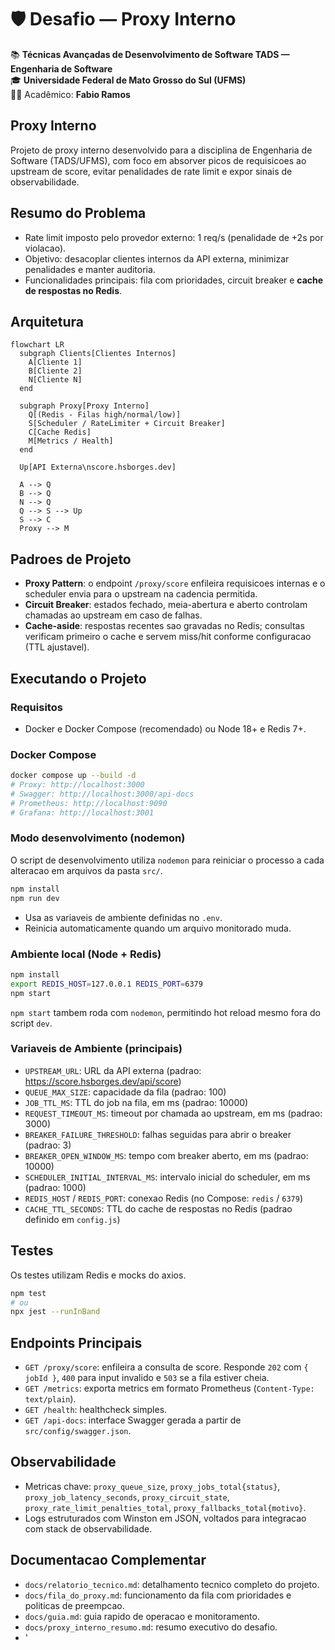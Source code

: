 ﻿# 🛡️ Desafio — Proxy Interno

📚 **Técnicas Avançadas de Desenvolvimento de Software TADS — Engenharia de Software**  
🎓 **Universidade Federal de Mato Grosso do Sul (UFMS)**  
👨‍🎓 Acadêmico: **Fabio Ramos**

## Proxy Interno

Projeto de proxy interno desenvolvido para a disciplina de Engenharia de Software (TADS/UFMS), com foco em absorver picos de requisicoes ao upstream de score, evitar penalidades de rate limit e expor sinais de observabilidade.

## Resumo do Problema
- Rate limit imposto pelo provedor externo: 1 req/s (penalidade de +2s por violacao).
- Objetivo: desacoplar clientes internos da API externa, minimizar penalidades e manter auditoria.
- Funcionalidades principais: fila com prioridades, circuit breaker e **cache de respostas no Redis**.

## Arquitetura
```mermaid
flowchart LR
  subgraph Clients[Clientes Internos]
    A[Cliente 1]
    B[Cliente 2]
    N[Cliente N]
  end

  subgraph Proxy[Proxy Interno]
    Q[(Redis - Filas high/normal/low)]
    S[Scheduler / RateLimiter + Circuit Breaker]
    C[Cache Redis]
    M[Metrics / Health]
  end

  Up[API Externa\nscore.hsborges.dev]

  A --> Q
  B --> Q
  N --> Q
  Q --> S --> Up
  S --> C
  Proxy --> M
```

## Padroes de Projeto
- **Proxy Pattern**: o endpoint `/proxy/score` enfileira requisicoes internas e o scheduler envia para o upstream na cadencia permitida.
- **Circuit Breaker**: estados fechado, meia-abertura e aberto controlam chamadas ao upstream em caso de falhas.
- **Cache-aside**: respostas recentes sao gravadas no Redis; consultas verificam primeiro o cache e servem miss/hit conforme configuracao (TTL ajustavel).

## Executando o Projeto
### Requisitos
- Docker e Docker Compose (recomendado) ou Node 18+ e Redis 7+.

### Docker Compose
```bash
docker compose up --build -d
# Proxy: http://localhost:3000
# Swagger: http://localhost:3000/api-docs
# Prometheus: http://localhost:9090
# Grafana: http://localhost:3001
```

### Modo desenvolvimento (nodemon)
O script de desenvolvimento utiliza `nodemon` para reiniciar o processo a cada alteracao em arquivos da pasta `src/`.
```bash
npm install
npm run dev
```
- Usa as variaveis de ambiente definidas no `.env`.
- Reinicia automaticamente quando um arquivo monitorado muda.

### Ambiente local (Node + Redis)
```bash
npm install
export REDIS_HOST=127.0.0.1 REDIS_PORT=6379
npm start
```
`npm start` tambem roda com `nodemon`, permitindo hot reload mesmo fora do script `dev`.

### Variaveis de Ambiente (principais)
- `UPSTREAM_URL`: URL da API externa (padrao: https://score.hsborges.dev/api/score)
- `QUEUE_MAX_SIZE`: capacidade da fila (padrao: 100)
- `JOB_TTL_MS`: TTL do job na fila, em ms (padrao: 10000)
- `REQUEST_TIMEOUT_MS`: timeout por chamada ao upstream, em ms (padrao: 3000)
- `BREAKER_FAILURE_THRESHOLD`: falhas seguidas para abrir o breaker (padrao: 3)
- `BREAKER_OPEN_WINDOW_MS`: tempo com breaker aberto, em ms (padrao: 10000)
- `SCHEDULER_INITIAL_INTERVAL_MS`: intervalo inicial do scheduler, em ms (padrao: 1000)
- `REDIS_HOST` / `REDIS_PORT`: conexao Redis (no Compose: `redis` / `6379`)
- `CACHE_TTL_SECONDS`: TTL do cache de respostas no Redis (padrao definido em `config.js`)

## Testes
Os testes utilizam Redis e mocks do axios.
```bash
npm test
# ou
npx jest --runInBand
```

## Endpoints Principais
- `GET /proxy/score`: enfileira a consulta de score. Responde `202` com `{ jobId }`, `400` para input invalido e `503` se a fila estiver cheia.
- `GET /metrics`: exporta metrics em formato Prometheus (`Content-Type: text/plain`).
- `GET /health`: healthcheck simples.
- `GET /api-docs`: interface Swagger gerada a partir de `src/config/swagger.json`.

## Observabilidade
- Metricas chave: `proxy_queue_size`, `proxy_jobs_total{status}`, `proxy_job_latency_seconds`, `proxy_circuit_state`, `proxy_rate_limit_penalties_total`, `proxy_fallbacks_total{motivo}`.
- Logs estruturados com Winston em JSON, voltados para integracao com stack de observabilidade.

## Documentacao Complementar
- `docs/relatorio_tecnico.md`: detalhamento tecnico completo do projeto.
- `docs/fila_do_proxy.md`: funcionamento da fila com prioridades e politicas de preempcao.
- `docs/guia.md`: guia rapido de operacao e monitoramento.
- `docs/proxy_interno_resumo.md`: resumo executivo do desafio.
- '

